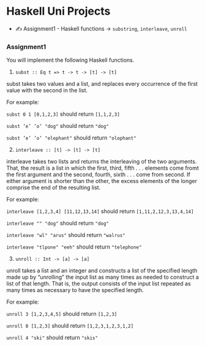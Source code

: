 # Haskell Uni Projects
* :writing_hand: Assignment1 - Haskell functions -> `substring`, `interleave`, `unroll`

### Assignment1
You will implement the following Haskell functions.
1. `subst :: Eq t => t -> t -> [t] -> [t]`

subst takes two values and a list, and replaces every occurrence of the first value with
the second in the list. 

For example:


`subst 0 1 [0,1,2,3]` should return `[1,1,2,3]`

`subst ’e’ ’o’ "dog"` should return `"dog"`

`subst ’e’ ’o’ "elephant"` should return `"olophant"`

2. `interleave :: [t] -> [t] -> [t]`

interleave takes two lists and returns the interleaving of the two arguments. That, the
result is a list in which the first, third, fifth . . . elements come fromt the first argument
and the second, fourth, sixth . . . come from second. If either argument is shorter than
the other, the excess elements of the longer comprise the end of the resulting list. 

For example:

`interleave [1,2,3,4] [11,12,13,14]` should return `[1,11,2,12,3,13,4,14]`

`interleave "" "dog"` should return `"dog"`

`interleave "wl" "arus"` should return `"walrus"`

`interleave "tlpone" "eeh"` should return `"telephone"`

3. `unroll :: Int -> [a] -> [a]`

unroll takes a list and an integer and constructs a list of the specified length made up
by “unrolling” the input list as many times as needed to construct a list of that length.
That is, the output consists of the input list repeated as many times as necessary to
have the specified length. 

For example:

`unroll 3 [1,2,3,4,5]` should return `[1,2,3]`

`unroll 8 [1,2,3]` should return `[1,2,3,1,2,3,1,2]`

`unroll 4 "ski"` should return `"skis"`
